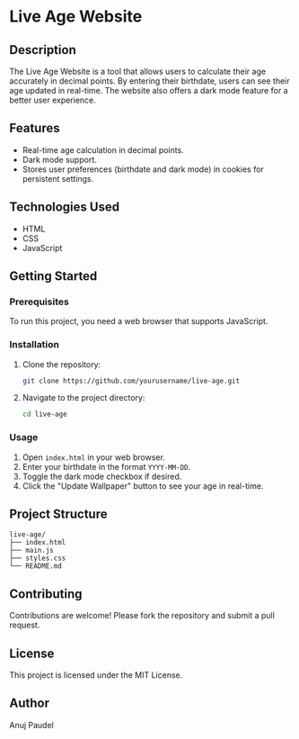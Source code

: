 # Live Age Website

## Description
The Live Age Website is a tool that allows users to calculate their age accurately in decimal points. By entering their birthdate, users can see their age updated in real-time. The website also offers a dark mode feature for a better user experience.

## Features
- Real-time age calculation in decimal points.
- Dark mode support.
- Stores user preferences (birthdate and dark mode) in cookies for persistent settings.

## Technologies Used
- HTML
- CSS
- JavaScript

## Getting Started

### Prerequisites
To run this project, you need a web browser that supports JavaScript.

### Installation
1. Clone the repository:
    ```bash
    git clone https://github.com/yourusername/live-age.git
    ```
2. Navigate to the project directory:
    ```bash
    cd live-age
    ```

### Usage
1. Open `index.html` in your web browser.
2. Enter your birthdate in the format `YYYY-MM-DD`.
3. Toggle the dark mode checkbox if desired.
4. Click the "Update Wallpaper" button to see your age in real-time.

## Project Structure
```
live-age/
├── index.html
├── main.js
├── styles.css
└── README.md
```

## Contributing
Contributions are welcome! Please fork the repository and submit a pull request.

## License
This project is licensed under the MIT License.

## Author
Anuj Paudel
